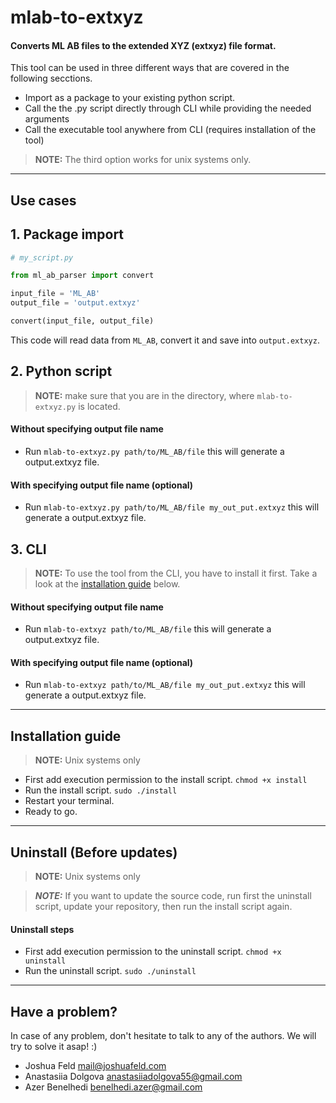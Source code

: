 # mlab-to-extxyz

#### Converts ML AB files to the extended XYZ (extxyz) file format.

This tool can be used in three different ways that are covered in the following secctions. 
- Import as a package to your existing python script.
- Call the the .py script directly through CLI while providing the needed arguments
- Call the executable tool anywhere from CLI (requires installation of the tool)
> **NOTE:** The third option works for unix systems only.    

---

## Use cases

## 1. Package import

```python
# my_script.py

from ml_ab_parser import convert

input_file = 'ML_AB'
output_file = 'output.extxyz'

convert(input_file, output_file)
```

This code will read data from ```ML_AB```, convert it and save into ```output.extxyz```.

## 2. Python script
> **NOTE:** make sure that you are in the directory, where ```mlab-to-extxyz.py``` is located. 
#### Without specifying output file name 
- Run ```mlab-to-extxyz.py path/to/ML_AB/file``` this will generate a output.extxyz file.

#### With specifying output file name (optional)
- Run ```mlab-to-extxyz.py path/to/ML_AB/file my_out_put.extxyz``` this will generate a output.extxyz file.

## 3. CLI
> **NOTE:** To use the tool from the CLI, you have to install it first. Take a look at the [installation guide](#installation-guide) below.

#### Without specifying output file name 
- Run ```mlab-to-extxyz path/to/ML_AB/file``` this will generate a output.extxyz file.

#### With specifying output file name (optional)
- Run ```mlab-to-extxyz path/to/ML_AB/file my_out_put.extxyz``` this will generate a output.extxyz file.

---

## Installation guide <a id="installation-guide"></a>
> **NOTE:** Unix systems only
- First add execution permission to the install script. ```chmod +x install```
- Run the install script. ```sudo ./install```
- Restart your terminal.
- Ready to go.

---

## Uninstall (Before updates) 
> **NOTE:** Unix systems only

> **_NOTE:_** If you want to update the source code, run first the uninstall script, update your repository, then run the install script again.

#### Uninstall steps
- First add execution permission to the uninstall script. ```chmod +x uninstall```
- Run the uninstall script. ```sudo ./uninstall```

---

## Have a problem?
In case of any problem, don't hesitate to talk to any of the authors. We will try to solve it asap! :)

- Joshua Feld mail@joshuafeld.com
- Anastasiia Dolgova anastasiiadolgova55@gmail.com
- Azer Benelhedi benelhedi.azer@gmail.com
